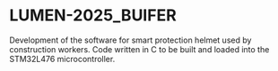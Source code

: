 # LUMEN-2025_BUIFER
Development of the software for smart protection helmet used by construction workers. Code written in C to be built and loaded into the STM32L476 microcontroller.
